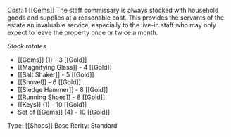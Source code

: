 Cost: 1 [[Gems]]
The staff commissary is always stocked with household goods and supplies at a reasonable cost. This provides the servants of the estate an invaluable service, especially to the live-in staff who may only expect to leave the property once or twice a month.

*Stock rotates*
- [[Gems]] (1) - 3 [[Gold]]
- [[Magnifying Glass]] - 4 [[Gold]]
- [[Salt Shaker]] - 5 [[Gold]]
- [[Shovel]] - 6 [[Gold]]
- [[Sledge Hammer]] - 8 [[Gold]]
- [[Running Shoes]] - 8 [[Gold]]
- [[Keys]] (1) - 10 [[Gold]]
- Set of [[Gems]] (4) - 10 [[Gold]]

Type: [[Shops]]
Base Rarity: Standard